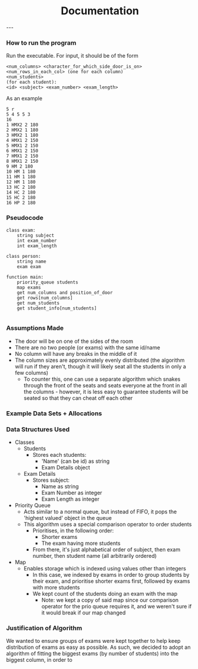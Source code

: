 <h1><center>Documentation</center></h1>
---

### How to run the program
Run the executable. For input, it should be of the form
```
<num_columns> <character_for_which_side_door_is_on>
<num_rows_in_each_col> (one for each column)
<num_students>
(for each student):
<id> <subject> <exam_number> <exam_length>
```
As an example
```
5 r
5 4 5 5 3
16
1 HMX2 2 180
2 HMX2 1 180
3 HMX2 1 180
4 HMX1 2 150
5 HMX1 2 150
6 HMX1 2 150
7 HMX1 2 150
8 HMX1 2 150
9 HM 2 180
10 HM 1 180
11 HM 1 180
12 HM 1 180
13 HC 2 180
14 HC 2 180
15 HC 2 180
16 HP 2 180
```

### Pseudocode
```
class exam:
    string subject
    int exam_number
    int exam_length

class person:
    string name
    exam exam

function main:
    priority_queue students
    map exams
    get num_columns and position_of_door
    get rows[num_columns]
    get num_students
    get student_info[num_students]


```
### Assumptions Made
- The door will be on one of the sides of the room
- There are no two people (or exams) with the same id/name
- No column will have any breaks in the middle of it
- The column sizes are approximately evenly distributed (the algorithm will run if they aren't, though it will likely seat all the students in only a few columns)
    - To counter this, one can use a separate algorithm which snakes through the front of the seats and seats everyone at the front in all the columns - however, it is less easy to guarantee students will be seated so that they can cheat off each other

### Example Data Sets + Allocations

### Data Structures Used
- Classes
    - Students
        - Stores each students:
            - 'Name' (can be id) as string
            - Exam Details object
    - Exam Details
        - Stores subject:
            - Name as string
            - Exam Number as integer
            - Exam Length as integer
- Priority Queue
    - Acts similar to a normal queue, but instead of FIFO, it pops the 'highest valued' object in the queue
    - This algorithm uses a special comparison operator to order students
        - Prioritises, in the following order:
            - Shorter exams
            - The exam having more students
        - From there, it's just alphabetical order of subject, then exam number, then student name (all arbitrarily ordered)
- Map
    - Enables storage which is indexed using values other than integers
        - In this case, we indexed by exams in order to group students by their exam, and prioritise shorter exams first, followed by exams with more students
        - We kept count of the students doing an exam with the map
            - Note: we kept a copy of said map since our comparison operator for the prio queue requires it, and we weren't sure if it would break if our map changed

### Justification of Algorithm
We wanted to ensure groups of exams were kept together to help keep distribution of exams as easy as possible. As such, we decided to adopt an algorithm of fitting the biggest exams (by number of students) into the biggest column, in order to 